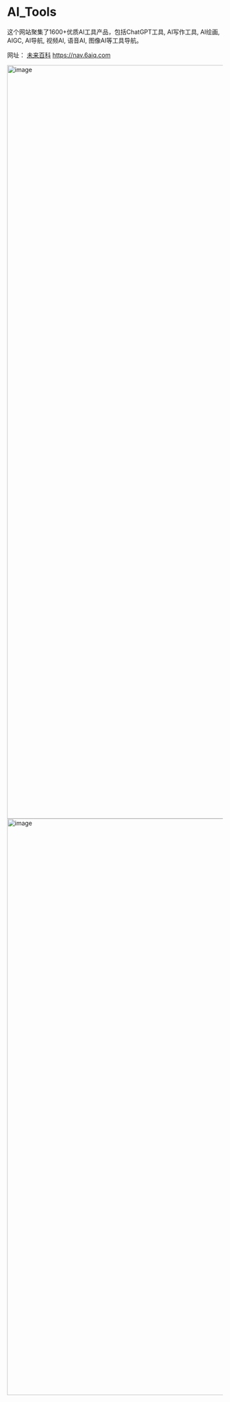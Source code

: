 # AI_Tools
这个网站聚集了1600+优质AI工具产品，包括ChatGPT工具, AI写作工具, AI绘画, AIGC, AI导航, 视频AI, 语音AI, 图像AI等工具导航。

网址： [未来百科](https://nav.6aiq.com) https://nav.6aiq.com


<img width="1755" alt="image" src="https://user-images.githubusercontent.com/12781382/230918044-d8046546-566e-4cc2-a778-3449494300a6.png"><img width="1343" alt="image" src="https://user-images.githubusercontent.com/12781382/229549764-3dde082a-299c-42fa-9f6a-5a9c054c07e4.png">
